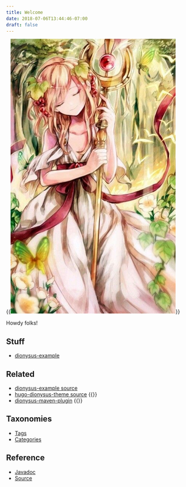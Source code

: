 ```yaml
---
title: Welcome
date: 2018-07-06T13:44:46-07:00
draft: false
---
```


{{<img src="/images/dionysus-wina.jpg" class="float-right pl-3">}}

Howdy folks!

## Stuff

* [dionysus-example](dionysus-example/)

## Related

* [dionysus-example source](https://github.com/jdillon/dionysus-example)
* [hugo-dionysus-theme source](https://github.com/jdillon/hugo-dionysus-theme)
{{<comment>}}
* [dionysus-maven-plugin](https://github.com/jdillon/dionysus-maven-plugin)
{{</comment>}}

## Taxonomies

* [Tags](tags/)
* [Categories](categories/)

## Reference

* [Javadoc](apidocs/)
* [Source](xref/)
